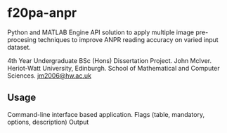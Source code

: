 # f20pa-anpr
Python and MATLAB Engine API solution to apply multiple image pre-procesing techniques to improve ANPR reading accuracy on varied input dataset.


4th Year Undergraduate BSc (Hons) Dissertation Project. John McIver. Heriot-Watt University, Edinburgh. School of Mathematical and Computer Sciences. jm2006@hw.ac.uk


## Usage
Command-line interface based application.
Flags (table, mandatory, options, description)
Output
